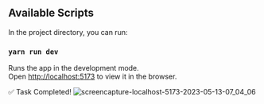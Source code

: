 ## Available Scripts

In the project directory, you can run:

### `yarn run dev`

Runs the app in the development mode.\
Open [http://localhost:5173](http://localhost:5173) to view it in the browser.

✅ Task Completed!
![screencapture-localhost-5173-2023-05-13-07_04_06](https://github.com/DilshanSenevirathne/DCE_UIUX_Challenge/assets/69068599/92b6457a-7434-448e-83c5-c935d868a22a)
